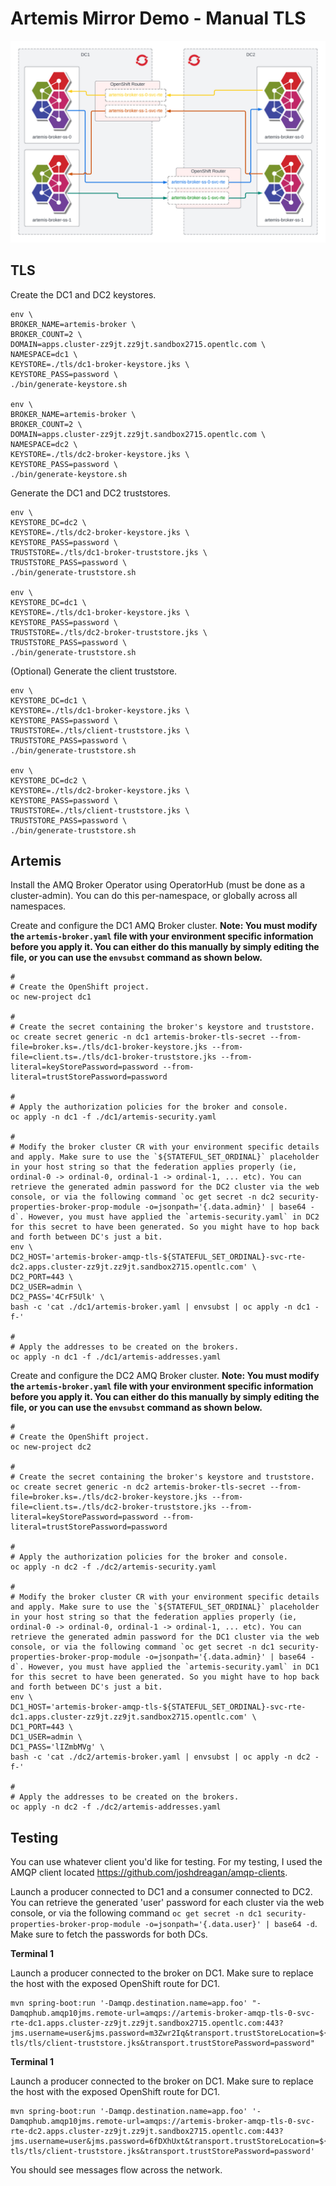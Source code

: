 # Artemis Mirror Demo - Manual TLS

![Artemis Mirror Demo - Manual TLS - Architecture](img/architecture.png)

## TLS

Create the DC1 and DC2 keystores.

```
env \
BROKER_NAME=artemis-broker \
BROKER_COUNT=2 \
DOMAIN=apps.cluster-zz9jt.zz9jt.sandbox2715.opentlc.com \
NAMESPACE=dc1 \
KEYSTORE=./tls/dc1-broker-keystore.jks \
KEYSTORE_PASS=password \
./bin/generate-keystore.sh

env \
BROKER_NAME=artemis-broker \
BROKER_COUNT=2 \
DOMAIN=apps.cluster-zz9jt.zz9jt.sandbox2715.opentlc.com \
NAMESPACE=dc2 \
KEYSTORE=./tls/dc2-broker-keystore.jks \
KEYSTORE_PASS=password \
./bin/generate-keystore.sh
```

Generate the DC1 and DC2 truststores.

```
env \
KEYSTORE_DC=dc2 \
KEYSTORE=./tls/dc2-broker-keystore.jks \
KEYSTORE_PASS=password \
TRUSTSTORE=./tls/dc1-broker-truststore.jks \
TRUSTSTORE_PASS=password \
./bin/generate-truststore.sh

env \
KEYSTORE_DC=dc1 \
KEYSTORE=./tls/dc1-broker-keystore.jks \
KEYSTORE_PASS=password \
TRUSTSTORE=./tls/dc2-broker-truststore.jks \
TRUSTSTORE_PASS=password \
./bin/generate-truststore.sh
```

(Optional) Generate the client truststore.

```
env \
KEYSTORE_DC=dc1 \
KEYSTORE=./tls/dc1-broker-keystore.jks \
KEYSTORE_PASS=password \
TRUSTSTORE=./tls/client-truststore.jks \
TRUSTSTORE_PASS=password \
./bin/generate-truststore.sh

env \
KEYSTORE_DC=dc2 \
KEYSTORE=./tls/dc2-broker-keystore.jks \
KEYSTORE_PASS=password \
TRUSTSTORE=./tls/client-truststore.jks \
TRUSTSTORE_PASS=password \
./bin/generate-truststore.sh
```

## Artemis

Install the AMQ Broker Operator using OperatorHub (must be done as a cluster-admin). You can do this per-namespace, or globally across all namespaces.

Create and configure the DC1 AMQ Broker cluster. __Note: You must modify the `artemis-broker.yaml` file with your environment specific information before you apply it. You can either do this manually by simply editing the file, or you can use the `envsubst` command as shown below.__

```
#
# Create the OpenShift project.
oc new-project dc1

#
# Create the secret containing the broker's keystore and truststore.
oc create secret generic -n dc1 artemis-broker-tls-secret --from-file=broker.ks=./tls/dc1-broker-keystore.jks --from-file=client.ts=./tls/dc1-broker-truststore.jks --from-literal=keyStorePassword=password --from-literal=trustStorePassword=password

#
# Apply the authorization policies for the broker and console.
oc apply -n dc1 -f ./dc1/artemis-security.yaml

#
# Modify the broker cluster CR with your environment specific details and apply. Make sure to use the `${STATEFUL_SET_ORDINAL}` placeholder in your host string so that the federation applies properly (ie, ordinal-0 -> ordinal-0, ordinal-1 -> ordinal-1, ... etc). You can retrieve the generated admin password for the DC2 cluster via the web console, or via the following command `oc get secret -n dc2 security-properties-broker-prop-module -o=jsonpath='{.data.admin}' | base64 -d`. However, you must have applied the `artemis-security.yaml` in DC2 for this secret to have been generated. So you might have to hop back and forth between DC's just a bit.
env \
DC2_HOST='artemis-broker-amqp-tls-${STATEFUL_SET_ORDINAL}-svc-rte-dc2.apps.cluster-zz9jt.zz9jt.sandbox2715.opentlc.com' \
DC2_PORT=443 \
DC2_USER=admin \
DC2_PASS='4CrF5Ulk' \
bash -c 'cat ./dc1/artemis-broker.yaml | envsubst | oc apply -n dc1 -f-'

#
# Apply the addresses to be created on the brokers.
oc apply -n dc1 -f ./dc1/artemis-addresses.yaml
```

Create and configure the DC2 AMQ Broker cluster. __Note: You must modify the `artemis-broker.yaml` file with your environment specific information before you apply it. You can either do this manually by simply editing the file, or you can use the `envsubst` command as shown below.__

```
#
# Create the OpenShift project.
oc new-project dc2

#
# Create the secret containing the broker's keystore and truststore.
oc create secret generic -n dc2 artemis-broker-tls-secret --from-file=broker.ks=./tls/dc2-broker-keystore.jks --from-file=client.ts=./tls/dc2-broker-truststore.jks --from-literal=keyStorePassword=password --from-literal=trustStorePassword=password

#
# Apply the authorization policies for the broker and console.
oc apply -n dc2 -f ./dc2/artemis-security.yaml

#
# Modify the broker cluster CR with your environment specific details and apply. Make sure to use the `${STATEFUL_SET_ORDINAL}` placeholder in your host string so that the federation applies properly (ie, ordinal-0 -> ordinal-0, ordinal-1 -> ordinal-1, ... etc). You can retrieve the generated admin password for the DC1 cluster via the web console, or via the following command `oc get secret -n dc1 security-properties-broker-prop-module -o=jsonpath='{.data.admin}' | base64 -d`. However, you must have applied the `artemis-security.yaml` in DC1 for this secret to have been generated. So you might have to hop back and forth between DC's just a bit.
env \
DC1_HOST='artemis-broker-amqp-tls-${STATEFUL_SET_ORDINAL}-svc-rte-dc1.apps.cluster-zz9jt.zz9jt.sandbox2715.opentlc.com' \
DC1_PORT=443 \
DC1_USER=admin \
DC1_PASS='lIZmbMVg' \
bash -c 'cat ./dc2/artemis-broker.yaml | envsubst | oc apply -n dc2 -f-'

#
# Apply the addresses to be created on the brokers.
oc apply -n dc2 -f ./dc2/artemis-addresses.yaml
```

## Testing

You can use whatever client you'd like for testing. For my testing, I used the AMQP client located https://github.com/joshdreagan/amqp-clients.

Launch a producer connected to DC1 and a consumer connected to DC2. You can retrieve the generated 'user' password for each cluster via the web console, or via the following command `oc get secret -n dc1 security-properties-broker-prop-module -o=jsonpath='{.data.user}' | base64 -d`. Make sure to fetch the passwords for both DCs.

__Terminal 1__


Launch a producer connected to the broker on DC1. Make sure to replace the host with the exposed OpenShift route for DC1.

```
mvn spring-boot:run '-Damqp.destination.name=app.foo' "-Damqphub.amqp10jms.remote-url=amqps://artemis-broker-amqp-tls-0-svc-rte-dc1.apps.cluster-zz9jt.zz9jt.sandbox2715.opentlc.com:443?jms.username=user&jms.password=m3Zwr2Iq&transport.trustStoreLocation=${ABS_PROJECT_ROOT}/manual-tls/tls/client-truststore.jks&transport.trustStorePassword=password"
```

__Terminal 1__


Launch a producer connected to the broker on DC1. Make sure to replace the host with the exposed OpenShift route for DC1.

```
mvn spring-boot:run '-Damqp.destination.name=app.foo' '-Damqphub.amqp10jms.remote-url=amqps://artemis-broker-amqp-tls-0-svc-rte-dc2.apps.cluster-zz9jt.zz9jt.sandbox2715.opentlc.com:443?jms.username=user&jms.password=6fDXhUxt&transport.trustStoreLocation=${ABS_PROJECT_ROOT}/manual-tls/tls/client-truststore.jks&transport.trustStorePassword=password'
```

You should see messages flow across the network.
